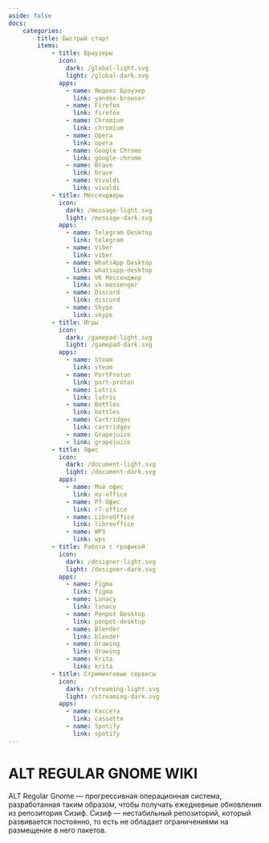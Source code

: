 ```yaml
---
aside: false
docs:
    categories:
        title: Быстрый старт
        items:
            - title: Браузеры
              icon:
                dark: /global-light.svg
                light: /global-dark.svg 
              apps:
                - name: Яндекс Браузер
                  link: yandex-browser
                - name: Firefox
                  link: firefox
                - name: Chromium
                  link: chromium
                - name: Opera
                  link: opera
                - name: Google Chrome
                  link: google-chrome
                - name: Brave
                  link: brave
                - name: Vivaldi
                  link: vivaldi
            - title: Мессенджеры
              icon:
                dark: /message-light.svg
                light: /message-dark.svg 
              apps: 
                - name: Telegram Desktop
                  link: telegram
                - name: Viber
                  link: viber
                - name: WhatsApp Desktop 
                  link: whatsapp-desktop
                - name: VK Мессенджер
                  link: vk-messenger
                - name: Discord
                  link: discord
                - name: Skype
                  link: skype
            - title: Игры
              icon:
                dark: /gamepad-light.svg
                light: /gamepad-dark.svg 
              apps: 
                - name: Steam
                  link: steam
                - name: PortProton
                  link: port-proton
                - name: Lutris
                  link: lutris
                - name: Bottles
                  link: bottles
                - name: Сartridges
                  link: cartridges
                - name: Grapejuice
                - link: grapejuice
            - title: Офис
              icon:
                dark: /document-light.svg
                light: /document-dark.svg 
              apps:
                - name: Мой офис
                  link: my-office
                - name: Р7-Офис
                  link: r7-office
                - name: LibreOffice
                  link: libreoffice
                - name: WPS
                  link: wps
            - title: Работа с графикой
              icon:
                dark: /designer-light.svg
                light: /designer-dark.svg 
              apps: 
                - name: Figma
                  link: figma
                - name: Lunacy
                  link: lunacy
                - name: Penpot Desktop
                  link: penpot-desktop
                - name: Blender
                  link: blender
                - name: Drawing
                  link: drawing
                - name: Krita
                  link: krita
            - title: Стриминговые сервисы
              icon:
                dark: /streaming-light.svg
                light: /streaming-dark.svg 
              apps: 
                - name: Kассета
                  link: cassette
                - name: Spotify
                  link: spotify
---
```


# ALT REGULAR GNOME WIKI

ALT Regular Gnome — прогрессивная операционная система, разработанная таким образом, чтобы получать ежедневные обновления из репозитория Сизиф. Сизиф — нестабильный репозиторий, который развивается постоянно, то есть не обладает ограничениями на размещение в него пакетов.

